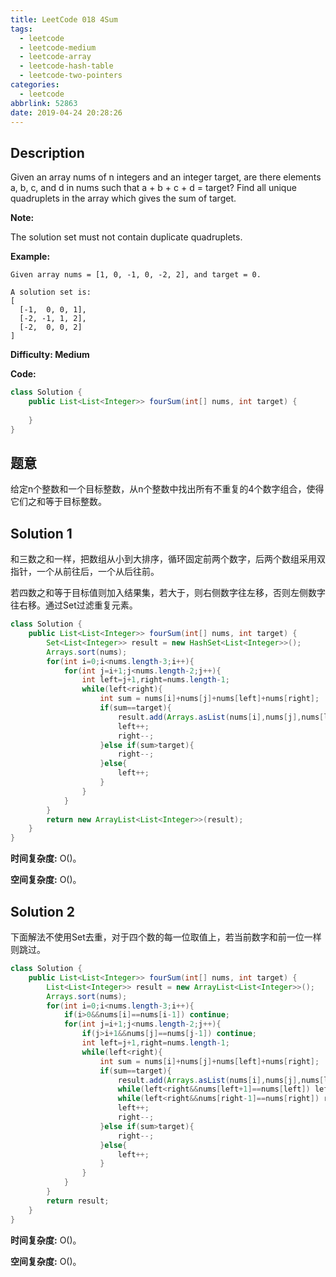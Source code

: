 ```yaml
---
title: LeetCode 018 4Sum
tags:
  - leetcode
  - leetcode-medium
  - leetcode-array
  - leetcode-hash-table
  - leetcode-two-pointers
categories:
  - leetcode
abbrlink: 52863
date: 2019-04-24 20:28:26
---
```


## Description

Given an array nums of n integers and an integer target, are there elements a, b, c, and d in nums such that a + b + c + d = target? Find all unique quadruplets in the array which gives the sum of target.

**Note:**

The solution set must not contain duplicate quadruplets.

**Example:**

```
Given array nums = [1, 0, -1, 0, -2, 2], and target = 0.

A solution set is:
[
  [-1,  0, 0, 1],
  [-2, -1, 1, 2],
  [-2,  0, 0, 2]
]
```

**Difficulty: Medium**

**Code:**

```java
class Solution {
    public List<List<Integer>> fourSum(int[] nums, int target) {
        
    }
}
```

<!-- more -->

## 题意

给定n个整数和一个目标整数，从n个整数中找出所有不重复的4个数字组合，使得它们之和等于目标整数。

## Solution 1

和三数之和一样，把数组从小到大排序，循环固定前两个数字，后两个数组采用双指针，一个从前往后，一个从后往前。

若四数之和等于目标值则加入结果集，若大于，则右侧数字往左移，否则左侧数字往右移。通过Set过滤重复元素。

```java
class Solution {
    public List<List<Integer>> fourSum(int[] nums, int target) {
        Set<List<Integer>> result = new HashSet<List<Integer>>();
        Arrays.sort(nums);
        for(int i=0;i<nums.length-3;i++){
            for(int j=i+1;j<nums.length-2;j++){
                int left=j+1,right=nums.length-1;
                while(left<right){
                    int sum = nums[i]+nums[j]+nums[left]+nums[right];
                    if(sum==target){
                        result.add(Arrays.asList(nums[i],nums[j],nums[left],nums[right]));
                        left++;
                        right--;
                    }else if(sum>target){
                        right--;
                    }else{
                        left++;
                    }
                }
            }
        }
        return new ArrayList<List<Integer>>(result);
    }
}
```

**时间复杂度:** O()。

**空间复杂度:** O()。

## Solution 2

下面解法不使用Set去重，对于四个数的每一位取值上，若当前数字和前一位一样则跳过。

```java
class Solution {
    public List<List<Integer>> fourSum(int[] nums, int target) {
        List<List<Integer>> result = new ArrayList<List<Integer>>();
        Arrays.sort(nums);
        for(int i=0;i<nums.length-3;i++){
            if(i>0&&nums[i]==nums[i-1]) continue;
            for(int j=i+1;j<nums.length-2;j++){
                if(j>i+1&&nums[j]==nums[j-1]) continue;
                int left=j+1,right=nums.length-1;
                while(left<right){
                    int sum = nums[i]+nums[j]+nums[left]+nums[right];
                    if(sum==target){
                        result.add(Arrays.asList(nums[i],nums[j],nums[left],nums[right]));
                        while(left<right&&nums[left+1]==nums[left]) left++;
                        while(left<right&&nums[right-1]==nums[right]) right--;
                        left++;
                        right--;
                    }else if(sum>target){
                        right--;
                    }else{
                        left++;
                    }
                }
            }
        }
        return result;
    }
}
```

**时间复杂度:** O()。

**空间复杂度:** O()。

